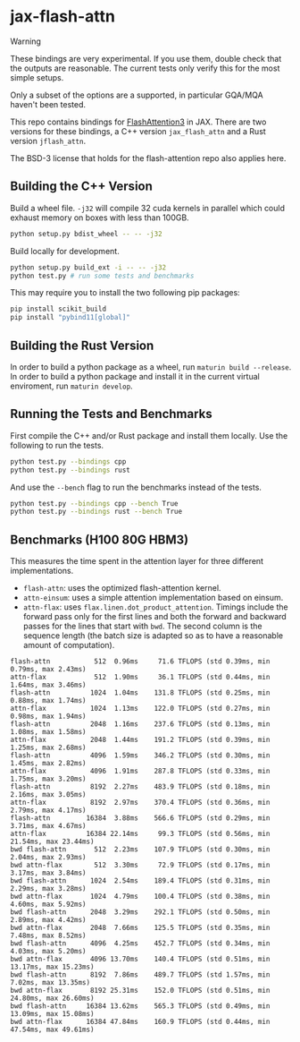 # jax-flash-attn

> [!WARNING]  
> These bindings are very experimental. If you use them, double check that the
> outputs are reasonable. The current tests only verify this for the most simple
> setups.
>
> Only a subset of the options are a supported, in particular GQA/MQA haven't
> been tested.

This repo contains bindings for [FlashAttention3](https://github.com/Dao-AILab/flash-attention)
in JAX. There are two versions for these bindings, a C++ version
`jax_flash_attn` and a Rust version `jflash_attn`.

The BSD-3 license that holds for the flash-attention repo also applies here.

## Building the C++ Version

Build a wheel file. `-j32` will compile 32 cuda kernels in parallel which could exhaust memory on boxes with
less than 100GB.
```bash
python setup.py bdist_wheel -- -- -j32
```

Build locally for development.
```bash
python setup.py build_ext -i -- -- -j32
python test.py # run some tests and benchmarks
```

This may require you to install the two following pip packages:
```bash
pip install scikit_build
pip install "pybind11[global]"
```

## Building the Rust Version

In order to build a python package as a wheel, run `maturin build --release`.
In order to build a python package and install it in the current virtual
enviroment, run `maturin develop`.

## Running the Tests and Benchmarks

First compile the C++ and/or Rust package and install them locally. Use the
following to run the tests.
```bash
python test.py --bindings cpp
python test.py --bindings rust
```

And use the `--bench` flag to run the benchmarks instead of the tests.

```bash
python test.py --bindings cpp --bench True
python test.py --bindings rust --bench True
```

## Benchmarks (H100 80G HBM3)

This measures the time spent in the attention layer for three different implementations.
- `flash-attn`: uses the optimized flash-attention kernel. 
- `attn-einsum`: uses a simple attention implementation based on einsum.
- `attn-flax`: uses `flax.linen.dot_product_attention`.
Timings include the forward pass only for the first lines and both the forward
and backward passes for the lines that start with `bwd`. The second column is the
sequence length (the batch size is adapted so as to have a reasonable amount of
computation).

```
flash-attn           512  0.96ms     71.6 TFLOPS (std 0.39ms, min 0.79ms, max 2.43ms)
attn-flax            512  1.90ms     36.1 TFLOPS (std 0.44ms, min 1.64ms, max 3.46ms)
flash-attn          1024  1.04ms    131.8 TFLOPS (std 0.25ms, min 0.88ms, max 1.74ms)
attn-flax           1024  1.13ms    122.0 TFLOPS (std 0.27ms, min 0.98ms, max 1.94ms)
flash-attn          2048  1.16ms    237.6 TFLOPS (std 0.13ms, min 1.08ms, max 1.58ms)
attn-flax           2048  1.44ms    191.2 TFLOPS (std 0.39ms, min 1.25ms, max 2.68ms)
flash-attn          4096  1.59ms    346.2 TFLOPS (std 0.30ms, min 1.45ms, max 2.82ms)
attn-flax           4096  1.91ms    287.8 TFLOPS (std 0.33ms, min 1.75ms, max 3.20ms)
flash-attn          8192  2.27ms    483.9 TFLOPS (std 0.18ms, min 2.16ms, max 3.05ms)
attn-flax           8192  2.97ms    370.4 TFLOPS (std 0.36ms, min 2.79ms, max 4.17ms)
flash-attn         16384  3.88ms    566.6 TFLOPS (std 0.29ms, min 3.71ms, max 4.67ms)
attn-flax          16384 22.14ms     99.3 TFLOPS (std 0.56ms, min 21.54ms, max 23.44ms)
bwd flash-attn       512  2.23ms    107.9 TFLOPS (std 0.30ms, min 2.04ms, max 2.93ms)
bwd attn-flax        512  3.30ms     72.9 TFLOPS (std 0.17ms, min 3.17ms, max 3.84ms)
bwd flash-attn      1024  2.54ms    189.4 TFLOPS (std 0.31ms, min 2.29ms, max 3.28ms)
bwd attn-flax       1024  4.79ms    100.4 TFLOPS (std 0.38ms, min 4.60ms, max 5.92ms)
bwd flash-attn      2048  3.29ms    292.1 TFLOPS (std 0.50ms, min 2.89ms, max 4.42ms)
bwd attn-flax       2048  7.66ms    125.5 TFLOPS (std 0.35ms, min 7.48ms, max 8.52ms)
bwd flash-attn      4096  4.25ms    452.7 TFLOPS (std 0.34ms, min 4.03ms, max 5.20ms)
bwd attn-flax       4096 13.70ms    140.4 TFLOPS (std 0.51ms, min 13.17ms, max 15.23ms)
bwd flash-attn      8192  7.86ms    489.7 TFLOPS (std 1.57ms, min 7.02ms, max 13.35ms)
bwd attn-flax       8192 25.31ms    152.0 TFLOPS (std 0.51ms, min 24.80ms, max 26.60ms)
bwd flash-attn     16384 13.62ms    565.3 TFLOPS (std 0.49ms, min 13.09ms, max 15.08ms)
bwd attn-flax      16384 47.84ms    160.9 TFLOPS (std 0.44ms, min 47.54ms, max 49.61ms)
```
